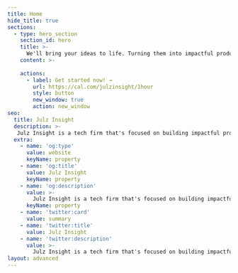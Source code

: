 ```yaml
---
title: Home
hide_title: true
sections:
  - type: hero_section
    section_id: hero
    title: >-
      We'll bring your ideas to life. Turning them into impactful products and brands.
    content: >- 
      
    actions:
      - label: Get started now! →
        url: https://cal.com/julzinsight/1hour
        style: button
        new_window: true
        action: new_window
seo:
  title: Julz Insight
  description: >-
   Julz Insight is a tech firm that's focused on building impactful products, brands, and cutting-edge solutions.
  extra:
    - name: 'og:type'
      value: website
      keyName: property
    - name: 'og:title'
      value: Julz Insight
      keyName: property
    - name: 'og:description'
      value: >-
        Julz Insight is a tech firm that's focused on building impactful products, brands, and cutting-edge solutions.
      keyName: property
    - name: 'twitter:card'
      value: summary
    - name: 'twitter:title'
      value: Julz Insight
    - name: 'twitter:description'
      value: >-
        Julz Insight is a tech firm that's focused on building impactful products, brands, and cutting-edge solutions.
layout: advanced
---
```

